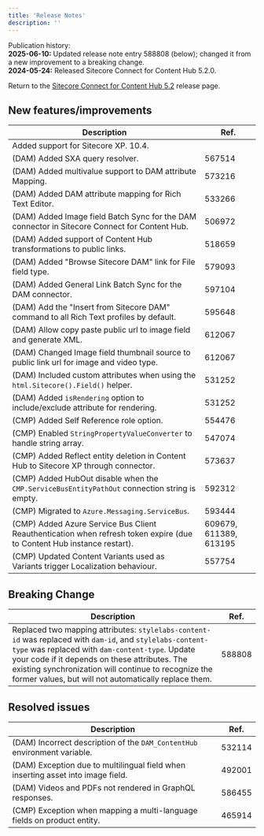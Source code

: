 ```yaml
---
title: 'Release Notes'
description: ''
---
```

Publication history:<br/>
**2025-06-10:** Updated release note entry 588808 (below); changed it from a new improvement to a breaking change.<br/>
**2024-05-24:** Released Sitecore Connect for Content Hub 5.2.0.

Return to the [Sitecore Connect for Content Hub 5.2](/downloads/Sitecore_Connect_for_Content_Hub/5x/Sitecore_Connect_for_Content_Hub_520) release page.

## New features/improvements
| Description | Ref. |
| --- | --- | 
| ​​Added support for Sitecore XP. 10.4. | |
| (DAM) Added SXA query resolver. | 567514 |
| (DAM) Added multivalue support to DAM attribute Mapping. | 573216 |
| (DAM) Added DAM attribute mapping for Rich Text Editor. | 533266 |
| (DAM) Added Image field Batch Sync for the DAM connector in Sitecore Connect for Content Hub. | 506972 |
| (DAM) Added support of Content Hub transformations to public links. | 518659 |
| (DAM) Added "Browse Sitecore DAM" link for File field type. | 579093 |
| (DAM) Added General Link Batch Sync for the DAM connector. | 597104 |
| (DAM) Add the "Insert from Sitecore DAM" command to all Rich Text profiles by default. | 595648 |
| (DAM) Allow copy paste public url to image field and generate XML. | 612067 |
| (DAM) Changed Image field thumbnail source to public link url for image and video type. | 612067 |
| (DAM) Included custom attributes when using the `html.Sitecore().Field()` helper. | 531252 |
| (DAM) Added `isRendering` option to include/exclude attribute for rendering. | 531252 |
| (CMP) Added Self Reference role option. | 554476 |
| (CMP) Enabled `StringPropertyValueConverter` to handle string array. | 547074 |
| (CMP) Added Reflect entity deletion in Content Hub to Sitecore XP through connector. | 573637 |
| (CMP) Added HubOut disable when the `CMP.ServiceBusEntityPathOut` connection string is empty. | 592312 |
| (CMP) Migrated to `Azure.Messaging.ServiceBus`. | 593444 |
| (CMP) Added Azure Service Bus Client Reauthentication when refresh token expire (due to Content Hub instance restart). | 609679, 611389, 613195 |
| (CMP) Updated Content Variants used as Variants trigger Localization behaviour. | 557754 |

## Breaking Change
| Description | Ref. |
| --- | --- | 
| Replaced two mapping attributes: `stylelabs-content-id` was replaced with `dam-id`, and `stylelabs-content-type` was replaced with `dam-content-type`. Update your code if it depends on these attributes. The existing synchronization will continue to recognize the former values, but will not automatically replace them.  | 588808 |

## Resolved issues
| Description | Ref. |
| --- | --- | 
| (DAM) Incorrect description of the `DAM_ContentHub` environment variable. | 532114 |
| (DAM) Exception due to multilingual field when inserting asset into image field. | 492001 |
| (DAM) Videos and PDFs not rendered in GraphQL responses. | 586455 |
| (CMP) Exception when mapping a multi-language fields on product entity. | 465914 |
